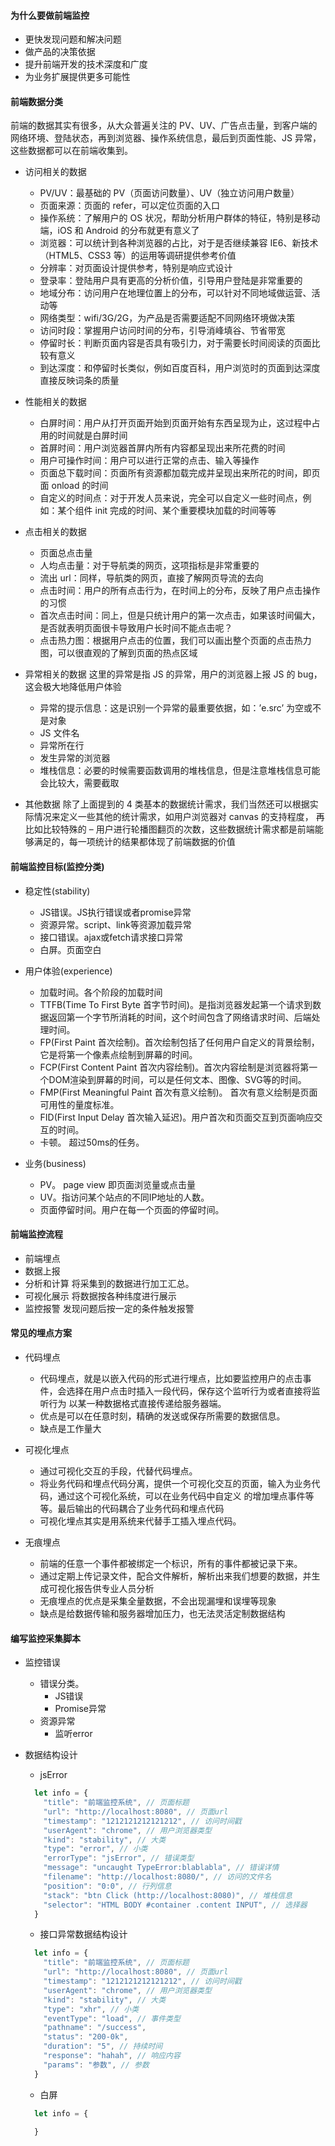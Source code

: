#### 为什么要做前端监控
- 更快发现问题和解决问题
- 做产品的决策依据
- 提升前端开发的技术深度和广度
- 为业务扩展提供更多可能性

#### 前端数据分类
前端的数据其实有很多，从大众普遍关注的 PV、UV、广告点击量，到客户端的网络环境、登陆状态，再到浏览器、操作系统信息，最后到页面性能、JS 异常，
这些数据都可以在前端收集到。

- 访问相关的数据
    + PV/UV：最基础的 PV（页面访问数量）、UV（独立访问用户数量）
    + 页面来源：页面的 refer，可以定位页面的入口
    + 操作系统：了解用户的 OS 状况，帮助分析用户群体的特征，特别是移动端，iOS 和 Android 的分布就更有意义了
    + 浏览器：可以统计到各种浏览器的占比，对于是否继续兼容 IE6、新技术（HTML5、CSS3 等）的运用等调研提供参考价值
    + 分辨率：对页面设计提供参考，特别是响应式设计
    + 登录率：登陆用户具有更高的分析价值，引导用户登陆是非常重要的
    + 地域分布：访问用户在地理位置上的分布，可以针对不同地域做运营、活动等
    + 网络类型：wifi/3G/2G，为产品是否需要适配不同网络环境做决策
    + 访问时段：掌握用户访问时间的分布，引导消峰填谷、节省带宽
    + 停留时长：判断页面内容是否具有吸引力，对于需要长时间阅读的页面比较有意义
    + 到达深度：和停留时长类似，例如百度百科，用户浏览时的页面到达深度直接反映词条的质量
    
- 性能相关的数据
    + 白屏时间：用户从打开页面开始到页面开始有东西呈现为止，这过程中占用的时间就是白屏时间
    + 首屏时间：用户浏览器首屏内所有内容都呈现出来所花费的时间
    + 用户可操作时间：用户可以进行正常的点击、输入等操作
    + 页面总下载时间：页面所有资源都加载完成并呈现出来所花的时间，即页面 onload 的时间
    + 自定义的时间点：对于开发人员来说，完全可以自定义一些时间点，例如：某个组件 init 完成的时间、某个重要模块加载的时间等等
    
- 点击相关的数据
    + 页面总点击量
    + 人均点击量：对于导航类的网页，这项指标是非常重要的
    + 流出 url：同样，导航类的网页，直接了解网页导流的去向
    + 点击时间：用户的所有点击行为，在时间上的分布，反映了用户点击操作的习惯
    + 首次点击时间：同上，但是只统计用户的第一次点击，如果该时间偏大，是否就表明页面很卡导致用户长时间不能点击呢？
    + 点击热力图：根据用户点击的位置，我们可以画出整个页面的点击热力图，可以很直观的了解到页面的热点区域

- 异常相关的数据
这里的异常是指 JS 的异常，用户的浏览器上报 JS 的 bug，这会极大地降低用户体验
    + 异常的提示信息：这是识别一个异常的最重要依据，如：’e.src’ 为空或不是对象
    + JS 文件名
    + 异常所在行
    + 发生异常的浏览器
    + 堆栈信息：必要的时候需要函数调用的堆栈信息，但是注意堆栈信息可能会比较大，需要截取

- 其他数据
除了上面提到的 4 类基本的数据统计需求，我们当然还可以根据实际情况来定义一些其他的统计需求，如用户浏览器对 canvas 的支持程度，
再比如比较特殊的 – 用户进行轮播图翻页的次数，这些数据统计需求都是前端能够满足的，每一项统计的结果都体现了前端数据的价值

#### 前端监控目标(监控分类)
- 稳定性(stability)
    + JS错误。JS执行错误或者promise异常
    + 资源异常。script、link等资源加载异常
    + 接口错误。ajax或fetch请求接口异常
    + 白屏。页面空白
    
- 用户体验(experience)
    + 加载时间。各个阶段的加载时间
    + TTFB(Time To First Byte 首字节时间)。是指浏览器发起第一个请求到数据返回第一个字节所消耗的时间，这个时间包含了网络请求时间、后端处理时间。
    + FP(First Paint 首次绘制)。首次绘制包括了任何用户自定义的背景绘制，它是将第一个像素点绘制到屏幕的时间。
    + FCP(First Content Paint 首次内容绘制)。首次内容绘制是浏览器将第一个DOM渲染到屏幕的时间，可以是任何文本、图像、SVG等的时间。
    + FMP(First Meaningful Paint 首次有意义绘制)。 首次有意义绘制是页面可用性的量度标准。
    + FID(First Input Delay 首次输入延迟)。用户首次和页面交互到页面响应交互的时间。
    + 卡顿。 超过50ms的任务。

- 业务(business)
    + PV。 page view 即页面浏览量或点击量
    + UV。指访问某个站点的不同IP地址的人数。
    + 页面停留时间。用户在每一个页面的停留时间。


#### 前端监控流程
- 前端埋点
- 数据上报
- 分析和计算 将采集到的数据进行加工汇总。
- 可视化展示 将数据按各种纬度进行展示
- 监控报警 发现问题后按一定的条件触发报警

#### 常见的埋点方案
- 代码埋点
    + 代码埋点，就是以嵌入代码的形式进行埋点，比如要监控用户的点击事件，会选择在用户点击时插入一段代码，保存这个监听行为或者直接将监听行为
    以某一种数据格式直接传递给服务器端。
    + 优点是可以在任意时刻，精确的发送或保存所需要的数据信息。
    + 缺点是工作量大
    
- 可视化埋点
    + 通过可视化交互的手段，代替代码埋点。
    + 将业务代码和埋点代码分离，提供一个可视化交互的页面，输入为业务代码，通过这个可视化系统，可以在业务代码中自定义
    的增加埋点事件等等。最后输出的代码耦合了业务代码和埋点代码
    + 可视化埋点其实是用系统来代替手工插入埋点代码。

- 无痕埋点
    + 前端的任意一个事件都被绑定一个标识，所有的事件都被记录下来。
    + 通过定期上传记录文件，配合文件解析，解析出来我们想要的数据，并生成可视化报告供专业人员分析
    + 无痕埋点的优点是采集全量数据，不会出现漏埋和误埋等现象
    + 缺点是给数据传输和服务器增加压力，也无法灵活定制数据结构

#### 编写监控采集脚本
- 监控错误
    + 错误分类。
        + JS错误
        + Promise异常
    + 资源异常
        + 监听error

- 数据结构设计
    + jsError
    ```js
      let info = {
        "title": "前端监控系统", // 页面标题
        "url": "http://localhost:8080", // 页面url
        "timestamp": "1212121212121212", // 访问时间戳
        "userAgent": "chrome", // 用户浏览器类型
        "kind": "stability", // 大类
        "type": "error", // 小类
        "errorType": "jsError", // 错误类型
        "message": "uncaught TypeError:blablabla", // 错误详情
        "filename": "http://localhost:8080/", // 访问的文件名
        "position": "0:0", // 行列信息
        "stack": "btn Click (http://localhost:8080)", // 堆栈信息
        "selector": "HTML BODY #container .content INPUT", // 选择器
      }
    ```
    + 接口异常数据结构设计
    ```js
      let info = {
        "title": "前端监控系统", // 页面标题
        "url": "http://localhost:8080", // 页面url
        "timestamp": "1212121212121212", // 访问时间戳
        "userAgent": "chrome", // 用户浏览器类型
        "kind": "stability", // 大类
        "type": "xhr", // 小类
        "eventType": "load", // 事件类型
        "pathname": "/success",  
        "status": "200-0k", 
        "duration": "5", // 持续时间
        "response": "hahah", // 响应内容  
        "params": "参数", // 参数
      }
    ```
    + 白屏
    ```js
      let info = {
  
      }
    ```    
